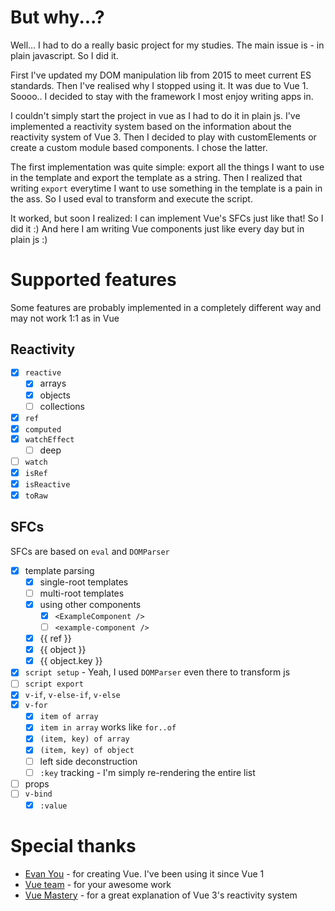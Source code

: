 # But why...?
Well... I had to do a really basic project for my studies. The main issue is - in plain javascript. So I did it. 

First I've updated my DOM manipulation lib from 2015 to meet current ES standards. Then I've realised why I stopped using it. It was due to Vue 1. Soooo.. I decided to stay with the framework I most enjoy writing apps in.

I couldn't simply start the project in vue as I had to do it in plain js. I've implemented a reactivity system based on the information about the reactivity system of Vue 3. Then I decided to play with customElements or create a custom module based components. I chose the latter. 

The first implementation was quite simple: export all the things I want to use in the template and export the template as a string. Then I realized that writing `export` everytime I want to use something in the template is a pain in the ass. So I used eval to transform and execute the script.

It worked, but soon I realized: I can implement Vue's SFCs just like that! So I did it :) And here I am writing Vue components just like every day but in plain js :)

# Supported features
Some features are probably implemented in a completely different way and may not work 1:1 as in Vue

## Reactivity
- [x] `reactive`
  - [x] arrays
  - [x] objects
  - [ ] collections
- [x] `ref`
- [x] `computed`
- [x] `watchEffect`
  - [ ] deep
- [ ] `watch`
- [x] `isRef`
- [x] `isReactive`
- [x] `toRaw`

## SFCs
SFCs are based on `eval` and `DOMParser` 
- [x] template parsing
  - [x] single-root templates
  - [ ] multi-root templates
  - [x] using other components
    - [x] `<ExampleComponent />`
    - [ ] `<example-component />`
  - [x] {{ ref }}
  - [x] {{ object }}
  - [x] {{ object.key }}
- [x] `script setup` - Yeah, I used `DOMParser` even there to transform js
- [ ] `script export`
- [x] `v-if`, `v-else-if`, `v-else`
- [x] `v-for`
  - [x] `item of array` 
  - [x] `item in array` works like `for..of`
  - [x] `(item, key) of array`
  - [x] `(item, key) of object`
  - [ ] left side deconstruction
  - [ ] `:key` tracking - I'm simply re-rendering the entire list
- [ ] props
- [ ] `v-bind`
  - [x] `:value`

# Special thanks
- [Evan You](https://github.com/yyx990803) - for creating Vue. I've been using it since Vue 1
- [Vue team](https://v3.vuejs.org/community/team.html) - for your awesome work
- [Vue Mastery](https://www.vuemastery.com) - for a great explanation of Vue 3's reactivity system
